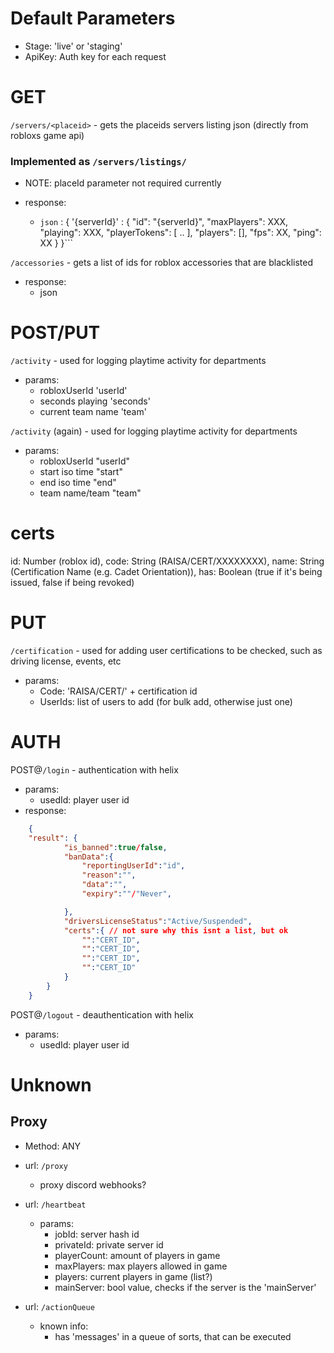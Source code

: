 # Default Parameters
- Stage: 'live' or 'staging'
- ApiKey: Auth key for each request

# GET
`/servers/<placeid>` - gets the placeids servers listing json (directly from robloxs game api)
### Implemented as `/servers/listings/`
- NOTE:  placeId parameter not required currently

- response:
    - ```json``` : {
        '{serverId}' : {
            "id": "{serverId}",
            "maxPlayers": XXX,
            "playing": XXX,
            "playerTokens": [
                ..
            ],
            "players": [],
            "fps": XX,
            "ping": XX
        }
    }```


`/accessories` - gets a list of ids for roblox accessories that are blacklisted
- response:
    - json

# POST/PUT
`/activity` - used for logging playtime activity for departments
- params:
    - robloxUserId 'userId'
    - seconds playing 'seconds'
    - current team name 'team'

`/activity` (again) - used for logging playtime activity for departments
- params:
    - robloxUserId "userId"
    - start iso time "start"
    - end iso time "end"
    - team name/team "team"




# certs
id: Number (roblox id),
code: String (RAISA/CERT/XXXXXXXX),
name: String (Certification Name (e.g. Cadet Orientation)),
has: Boolean (true if it's being issued, false if being revoked)

# PUT 
`/certification` - used for adding user certifications to be checked, such as driving license, events, etc
- params:
    - Code: 'RAISA/CERT/' + certification id
    - UserIds: list of users to add (for bulk add, otherwise just one)

# AUTH

POST@`/login` - authentication with helix
- params:
    - usedId: player user id
- response:
```json 
    {
    "result": {
            "is_banned":true/false,
            "banData":{
                "reportingUserId":"id",
                "reason":"",
                "data":"",
                "expiry":""/"Never",

            },
            "driversLicenseStatus":"Active/Suspended",
            "certs":{ // not sure why this isnt a list, but ok
                "":"CERT_ID",
                "":"CERT_ID",
                "":"CERT_ID",
                "":"CERT_ID"
            }
        }
    } 
```

POST@`/logout` - deauthentication with helix
- params:
    - usedId: player user id
# Unknown

## Proxy

- Method: ANY
- url: `/proxy`
    - proxy discord webhooks?

- url: `/heartbeat`
    - params:
        - jobId: server hash id
        - privateId: private server id
        - playerCount: amount of players in game
        - maxPlayers: max players allowed in game
        - players: current players in game (list?)
        - mainServer: bool value, checks if the server is the 'mainServer'


- url: `/actionQueue`
    - known info:
        - has 'messages' in a queue of sorts, that can be executed
